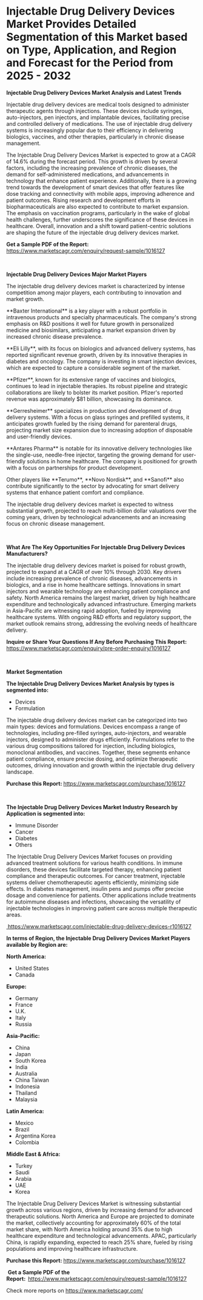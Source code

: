 <p><h1>Injectable Drug Delivery Devices Market Provides Detailed Segmentation of this Market based on Type, Application, and Region and Forecast for the Period from 2025 - 2032</h1></p><p><strong>Injectable Drug Delivery Devices Market Analysis and Latest Trends</strong></p>
<p><p>Injectable drug delivery devices are medical tools designed to administer therapeutic agents through injections. These devices include syringes, auto-injectors, pen injectors, and implantable devices, facilitating precise and controlled delivery of medications. The use of injectable drug delivery systems is increasingly popular due to their efficiency in delivering biologics, vaccines, and other therapies, particularly in chronic disease management.</p><p>The Injectable Drug Delivery Devices Market is expected to grow at a CAGR of 14.6% during the forecast period. This growth is driven by several factors, including the increasing prevalence of chronic diseases, the demand for self-administered medications, and advancements in technology that enhance patient experience. Additionally, there is a growing trend towards the development of smart devices that offer features like dose tracking and connectivity with mobile apps, improving adherence and patient outcomes. Rising research and development efforts in biopharmaceuticals are also expected to contribute to market expansion. The emphasis on vaccination programs, particularly in the wake of global health challenges, further underscores the significance of these devices in healthcare. Overall, innovation and a shift toward patient-centric solutions are shaping the future of the injectable drug delivery devices market.</p></p>
<p><strong>Get a Sample PDF of the Report:&nbsp;</strong> <a href="https://www.marketscagr.com/enquiry/request-sample/1016127?utm_campaign=1868&utm_medium=2&utm_source=Github&utm_content=ia&utm_term=04032025&utm_id=injectable-drug-delivery-devices">https://www.marketscagr.com/enquiry/request-sample/1016127</a></p>
<p>&nbsp;</p>
<p><strong>Injectable Drug Delivery Devices Major Market Players</strong></p>
<p><p>The injectable drug delivery devices market is characterized by intense competition among major players, each contributing to innovation and market growth. </p><p>**Baxter International** is a key player with a robust portfolio in intravenous products and specialty pharmaceuticals. The company's strong emphasis on R&D positions it well for future growth in personalized medicine and biosimilars, anticipating a market expansion driven by increased chronic disease prevalence.</p><p>**Eli Lilly**, with its focus on biologics and advanced delivery systems, has reported significant revenue growth, driven by its innovative therapies in diabetes and oncology. The company is investing in smart injection devices, which are expected to capture a considerable segment of the market.</p><p>**Pfizer**, known for its extensive range of vaccines and biologics, continues to lead in injectable therapies. Its robust pipeline and strategic collaborations are likely to bolster its market position. Pfizer's reported revenue was approximately $81 billion, showcasing its dominance.</p><p>**Gerresheimer** specializes in production and development of drug delivery systems. With a focus on glass syringes and prefilled systems, it anticipates growth fueled by the rising demand for parenteral drugs, projecting market size expansion due to increasing adoption of disposable and user-friendly devices.</p><p>**Antares Pharma** is notable for its innovative delivery technologies like the single-use, needle-free injector, targeting the growing demand for user-friendly solutions in home healthcare. The company is positioned for growth with a focus on partnerships for product development.</p><p>Other players like **Terumo**, **Novo Nordisk**, and **Sanofi** also contribute significantly to the sector by advocating for smart delivery systems that enhance patient comfort and compliance. </p><p>The injectable drug delivery devices market is expected to witness substantial growth, projected to reach multi-billion dollar valuations over the coming years, driven by technological advancements and an increasing focus on chronic disease management.</p></p>
<p>&nbsp;</p>
<p><strong>What Are The Key Opportunities For Injectable Drug Delivery Devices Manufacturers?</strong></p>
<p><p>The injectable drug delivery devices market is poised for robust growth, projected to expand at a CAGR of over 10% through 2030. Key drivers include increasing prevalence of chronic diseases, advancements in biologics, and a rise in home healthcare settings. Innovations in smart injectors and wearable technology are enhancing patient compliance and safety. North America remains the largest market, driven by high healthcare expenditure and technologically advanced infrastructure. Emerging markets in Asia-Pacific are witnessing rapid adoption, fueled by improving healthcare systems. With ongoing R&D efforts and regulatory support, the market outlook remains strong, addressing the evolving needs of healthcare delivery.</p></p>
<p><strong>Inquire or Share Your Questions If Any Before Purchasing This Report:</strong> <a href="https://www.marketscagr.com/enquiry/pre-order-enquiry/1016127?utm_campaign=1868&utm_medium=2&utm_source=Github&utm_content=ia&utm_term=04032025&utm_id=injectable-drug-delivery-devices">https://www.marketscagr.com/enquiry/pre-order-enquiry/1016127</a></p>
<p>&nbsp;</p>
<p><strong>Market Segmentation</strong></p>
<p><strong>The Injectable Drug Delivery Devices Market Analysis by types is segmented into:</strong></p>
<p><ul><li>Devices</li><li>Formulation</li></ul></p>
<p><p>The injectable drug delivery devices market can be categorized into two main types: devices and formulations. Devices encompass a range of technologies, including pre-filled syringes, auto-injectors, and wearable injectors, designed to administer drugs efficiently. Formulations refer to the various drug compositions tailored for injection, including biologics, monoclonal antibodies, and vaccines. Together, these segments enhance patient compliance, ensure precise dosing, and optimize therapeutic outcomes, driving innovation and growth within the injectable drug delivery landscape.</p></p>
<p><strong>Purchase this Report:&nbsp;</strong><a href="https://www.marketscagr.com/purchase/1016127?utm_campaign=1868&utm_medium=2&utm_source=Github&utm_content=ia&utm_term=04032025&utm_id=injectable-drug-delivery-devices">https://www.marketscagr.com/purchase/1016127</a></p>
<p>&nbsp;</p>
<p><strong>The Injectable Drug Delivery Devices Market Industry Research by Application is segmented into:</strong></p>
<p><ul><li>Immune Disorder</li><li>Cancer</li><li>Diabetes</li><li>Others</li></ul></p>
<p><p>The Injectable Drug Delivery Devices Market focuses on providing advanced treatment solutions for various health conditions. In immune disorders, these devices facilitate targeted therapy, enhancing patient compliance and therapeutic outcomes. For cancer treatment, injectable systems deliver chemotherapeutic agents efficiently, minimizing side effects. In diabetes management, insulin pens and pumps offer precise dosage and convenience for patients. Other applications include treatments for autoimmune diseases and infections, showcasing the versatility of injectable technologies in improving patient care across multiple therapeutic areas.</p></p>
<p><a href="https://www.marketscagr.com/injectable-drug-delivery-devices-r1016127?utm_campaign=1868&utm_medium=2&utm_source=Github&utm_content=ia&utm_term=04032025&utm_id=injectable-drug-delivery-devices">&nbsp;https://www.marketscagr.com/injectable-drug-delivery-devices-r1016127</a></p>
<p><strong>In terms of Region, the Injectable Drug Delivery Devices Market Players available by Region are:</strong></p>
<p>
    <p> <strong> North America: </strong>
        <ul>
            <li>United States</li>
            <li>Canada</li>
        </ul>
        </p> 
    <p> <strong> Europe: </strong>
        <ul>
            <li>Germany</li>
            <li>France</li>
            <li>U.K.</li>
            <li>Italy</li>
            <li>Russia</li>
        </ul>
        </p> 
    <p> <strong> Asia-Pacific: </strong>
        <ul>
            <li>China</li>
            <li>Japan</li>
            <li>South Korea</li>
            <li>India</li>
            <li>Australia</li>
            <li>China Taiwan</li>
            <li>Indonesia</li>
            <li>Thailand</li>
            <li>Malaysia</li>
        </ul>
        </p> 
    <p> <strong> Latin America: </strong>
        <ul>
            <li>Mexico</li>
            <li>Brazil</li>
            <li>Argentina Korea</li>
            <li>Colombia</li>
        </ul>
        </p> 
    <p> <strong> Middle East & Africa: </strong>
        <ul>
            <li>Turkey</li>
            <li>Saudi</li>
            <li>Arabia</li>
            <li>UAE</li>
            <li>Korea</li>
        </ul>
    </p>
    </p>
<p><p>The Injectable Drug Delivery Devices Market is witnessing substantial growth across various regions, driven by increasing demand for advanced therapeutic solutions. North America and Europe are projected to dominate the market, collectively accounting for approximately 60% of the total market share, with North America holding around 35% due to high healthcare expenditure and technological advancements. APAC, particularly China, is rapidly expanding, expected to reach 25% share, fueled by rising populations and improving healthcare infrastructure.</p></p>
<p><strong>Purchase this Report: </strong><a href="https://www.marketscagr.com/purchase/1016127?utm_campaign=1868&utm_medium=2&utm_source=Github&utm_content=ia&utm_term=04032025&utm_id=injectable-drug-delivery-devices">https://www.marketscagr.com/purchase/1016127</a></p>
<p>&nbsp;<strong>Get a Sample PDF of the Report:&nbsp;&nbsp;</strong><a href="https://www.marketscagr.com/enquiry/request-sample/1016127?utm_campaign=1868&utm_medium=2&utm_source=Github&utm_content=ia&utm_term=04032025&utm_id=injectable-drug-delivery-devices">https://www.marketscagr.com/enquiry/request-sample/1016127</a></p>
<p><strong></strong></p>
<p>Check more reports on <a href="https://www.marketscagr.com/?utm_campaign=1868&utm_medium=2&utm_source=Github&utm_content=ia&utm_term=04032025&utm_id=injectable-drug-delivery-devices">https://www.marketscagr.com/</a></p>
